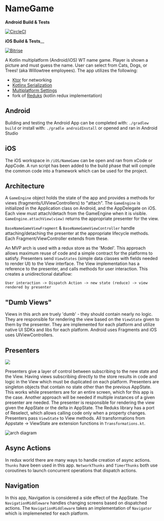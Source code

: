 # NameGame

__Android Build & Tests__


[![CircleCI](https://circleci.com/gh/patjackson52/NameGameKotlinMpp.svg?style=svg)](https://circleci.com/gh/patjackson52/NameGameKotlinMpp)

__iOS Build & Tests____

[![Bitrise](https://app.bitrise.io/app/3eaf4fa6c0750504/status.svg?token=N7jdGFn6dvfLcuKZaBMW1g)](https://app.bitrise.io/app/3eaf4fa6c0750504#/builds)

A Kotlin multiplatform (Android/iOS) WT name game.  Player is shown a picture and must guess the name.  User can select from Cats, Dogs, or Trees! (aka Willowtree employees).  The app utilizes the following:
 * [Ktor](https://ktor.io/clients/http-client.html) for networking
 * [Kotlinx Serialization](https://github.com/Kotlin/kotlinx.serialization)
 * [Multiplatform Settings](https://github.com/russhwolf/multiplatform-settings)
 * fork of [Reduks](https://github.com/beyondeye/Reduks/tree/3.x_kotlin_1_3) (kotlin redux implementation)


## Android
Building and testing the Android App can be completed with:
```./gradlew build```
or install with:
```./gradle androidInstall```
or opened and ran in Android Studio


## iOS
The iOS workspace in `/iOS/NameGame` can be open and ran from xCode or AppCode.  A run script has been added to the build phase that will compile the common code into a framework which can be used for the project.


## Architecture

A `GameEngine` object holds the state of the app and provides a methods for views (fragments/UIViewControllers) to "attach".  The `GameEngine` is initialized in the Application class on Android, and the AppDelegate on iOS.  Each view must attach/detach from the GameEngine when it is visible.  `GameEngine.attachView(view)` returns the appropriate presenter for the view.

`BaseNameGameViewFragment` & `BaseNameGameViewController` handle attaching/detaching the presenter at the appropriate lifecycle methods.  Each Fragment/ViewController extends from these.

An MVP arch is used with a redux store as the 'Model'.  This approach allows maximum reuse of code and a simple contract for the platforms to satisfy.  Presenters send `ViewStates` (simple data classes with fields needed to render UI) to the View interface.  The View implementation has a reference to the presenter, and calls methods for user interaction.  This creates a unidirectional dataflow:

    User interaction -> Dispatch Action -> new state (reduce) -> view rendered by presenter
    
## "Dumb Views"
Views in this arch are truely 'dumb' - they should contain nearly no logic.  They are responsible for rendering the view based on the `ViewState` given to them by the presenter. They are implemented for each platform and utilize native UI SDKs and libs for each platform.  Android uses Fragments and iOS uses UIViewControllers.

## Presenters

![](https://storage.googleapis.com/treestorage/ui_f_of_state.png)


Presenters give a layer of control between subscribing to the new state and the View.  Having views subscribing directly to the store results in code and logic in the View which must be duplicated on each platform.  Presenters are singleton objects that contain no state other than the previous AppState.  This works while presenters are for an entire screen, which for this app is the case.  Another approach will be needed if multiple instances of a given presenter are needed.  The presenter is responsible for rendering the view given the AppState or the delta in AppState.  The Reduks library has a port of Reselect, which allows calling code only when a property changes.  Presenters pass `ViewState` to View methods.  All transformations from Appstate -> ViewState are extension functions in `Transformations.kt`.



![arch diagram](https://storage.googleapis.com/treestorage/Kotlin%20MPP%20Demo%20Arch.png)

## Async Actions
In redux world there are many ways to handle creation of async actions.  `Thunks` have been used in this app.  `NetworkThunks` and `TimerThunks` both use coroutines to launch concurrent operations that dispatch actions.

## Navigation
In this app, Navigation is considered a side effect of the AppState.  The `NavigationMiddleware` handles changing screens based on dispatched actions.  The `NavigationMiddleware` takes an implementation of `Navigator` which is implemeneted for each platform.


